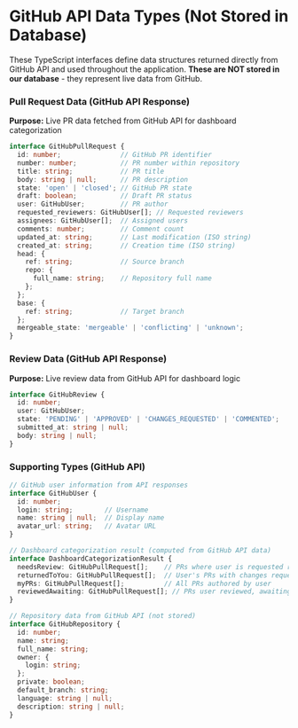 # GitHub API Data Types (Not Stored in Database)

These TypeScript interfaces define data structures returned directly from GitHub API and used throughout the application. **These are NOT stored in our database** - they represent live data from GitHub.

### Pull Request Data (GitHub API Response)

**Purpose:** Live PR data fetched from GitHub API for dashboard categorization

```typescript
interface GitHubPullRequest {
  id: number;               // GitHub PR identifier
  number: number;           // PR number within repository
  title: string;            // PR title
  body: string | null;      // PR description
  state: 'open' | 'closed'; // GitHub PR state
  draft: boolean;           // Draft PR status
  user: GitHubUser;         // PR author
  requested_reviewers: GitHubUser[]; // Requested reviewers
  assignees: GitHubUser[];  // Assigned users
  comments: number;         // Comment count
  updated_at: string;       // Last modification (ISO string)
  created_at: string;       // Creation time (ISO string)
  head: {
    ref: string;            // Source branch
    repo: {
      full_name: string;    // Repository full name
    };
  };
  base: {
    ref: string;            // Target branch
  };
  mergeable_state: 'mergeable' | 'conflicting' | 'unknown';
}
```

### Review Data (GitHub API Response)

**Purpose:** Live review data from GitHub API for dashboard logic

```typescript
interface GitHubReview {
  id: number;
  user: GitHubUser;
  state: 'PENDING' | 'APPROVED' | 'CHANGES_REQUESTED' | 'COMMENTED';
  submitted_at: string | null;
  body: string | null;
}
```

### Supporting Types (GitHub API)

```typescript
// GitHub user information from API responses
interface GitHubUser {
  id: number;
  login: string;        // Username
  name: string | null;  // Display name
  avatar_url: string;   // Avatar URL
}

// Dashboard categorization result (computed from GitHub API data)
interface DashboardCategorizationResult {
  needsReview: GitHubPullRequest[];    // PRs where user is requested reviewer
  returnedToYou: GitHubPullRequest[];  // User's PRs with changes requested  
  myPRs: GitHubPullRequest[];          // All PRs authored by user
  reviewedAwaiting: GitHubPullRequest[]; // PRs user reviewed, awaiting author
}

// Repository data from GitHub API (not stored)
interface GitHubRepository {
  id: number;
  name: string;
  full_name: string;
  owner: {
    login: string;
  };
  private: boolean;
  default_branch: string;
  language: string | null;
  description: string | null;
}
```
